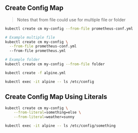 ## Create Config Map
> Notes that from file could use for multiple file or folder
```bash
kubectl create cm my-config --from-file prometheus-conf.yml

# Example multiple file
kubectl create cm my-config \
  --from-file prometheus-conf.yml
  --from-file prometheus.yml

# Example folder
kubectl create cm my-config --from-file folder

kubectl create -f alpine.yml

kubectl exec -it alpine -- ls /etc/config
```

## Create Config Map Using Literals
```bash
kubectl create cm my-config \
    --from-literal=something=else \
    --from-literal=weather=sunny

kubectl exec -it alpine -- ls /etc/config/something
```
